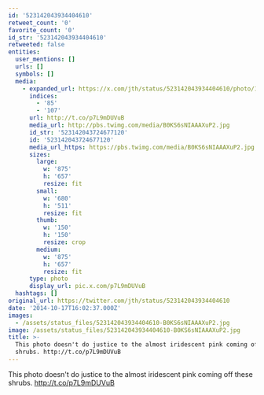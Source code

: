 ```yaml
---
id: '523142043934404610'
retweet_count: '0'
favorite_count: '0'
id_str: '523142043934404610'
retweeted: false
entities:
  user_mentions: []
  urls: []
  symbols: []
  media:
    - expanded_url: https://x.com/jth/status/523142043934404610/photo/1
      indices:
        - '85'
        - '107'
      url: http://t.co/p7L9mDUVuB
      media_url: http://pbs.twimg.com/media/B0KS6sNIAAAXuP2.jpg
      id_str: '523142043724677120'
      id: '523142043724677120'
      media_url_https: https://pbs.twimg.com/media/B0KS6sNIAAAXuP2.jpg
      sizes:
        large:
          w: '875'
          h: '657'
          resize: fit
        small:
          w: '680'
          h: '511'
          resize: fit
        thumb:
          w: '150'
          h: '150'
          resize: crop
        medium:
          w: '875'
          h: '657'
          resize: fit
      type: photo
      display_url: pic.x.com/p7L9mDUVuB
  hashtags: []
original_url: https://twitter.com/jth/status/523142043934404610
date: '2014-10-17T16:02:37.000Z'
images:
  - /assets/status_files/523142043934404610-B0KS6sNIAAAXuP2.jpg
image: /assets/status_files/523142043934404610-B0KS6sNIAAAXuP2.jpg
title: >-
  This photo doesn't do justice to the almost iridescent pink coming off these
  shrubs. http://t.co/p7L9mDUVuB
---
```


This photo doesn't do justice to the almost iridescent pink coming off these shrubs. http://t.co/p7L9mDUVuB
